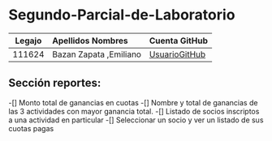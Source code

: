 # Segundo-Parcial-de-Laboratorio

<table>
<thead>
<tr>
<th align="center">Legajo</th>
<th align="left">Apellidos Nombres</th>
<th align="left">Cuenta GitHub</th>
</tr>
</thead>
<tbody>
<tr>
<td align="center">111624</td>
<td align="left">Bazan Zapata ,Emiliano</td>
<td align="left"><a href="https://github.com/EmilianoBazanZapata">UsuarioGitHub</a></td>
</tr>
</tbody>
</table>

## Sección reportes:
-[]	Monto total de ganancias en cuotas
-[]	Nombre y total de ganancias de las 3 actividades con mayor ganancia total.
-[]	Listado de socios inscriptos a una actividad en particular
-[]	Seleccionar un socio y ver un listado de sus cuotas pagas

